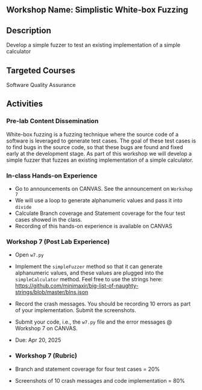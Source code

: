 ## Workshop Name: Simplistic White-box Fuzzing 

## Description 

Develop a simple fuzzer to test an existing implementation of a simple calculator 

## Targeted Courses 

Software Quality Assurance 

## Activities 

### Pre-lab Content Dissemination 

White-box fuzzing is a fuzzing technique where the source code of a software is leveraged 
to generate test cases. The goal of these test cases is to find bugs in the source code, so that these bugs 
are found and fixed early at the development stage. As part of this workshop we will develop a simple fuzzer 
that fuzzes an existing implementation of a simple calculator.   

### In-class Hands-on Experience 

- Go to announcements on CANVAS. See the announcement on `Workshop 7`
- We will use a loop to generate alphanumeric values and pass it into `divide`
- Calculate Branch coverage and Statement coverage for the four test cases showed in the class.
- Recording of this hands-on experience is available on CANVAS 

### Workshop 7 (Post Lab Experience) 
- Open `w7.py` 
- Implement the `simpleFuzzer` method so that it can generate alphanumeric values, and these values are plugged into the `simpleCalculator` method. Feel free to use the strings here: https://github.com/minimaxir/big-list-of-naughty-strings/blob/master/blns.json
- Record the crash messages. You should be recording 10 errors as part of your implementation. Submit the screenshots.
- Submit your code, i.e., the `w7.py` file and the error messages @ Workshop 7 on CANVAS. 
- Due: Apr 20, 2025

- ### Workshop 7 (Rubric) 
- Branch and statement coverage for four test cases          = 20%
- Screenshots of 10 crash messages and code implementation   = 80%